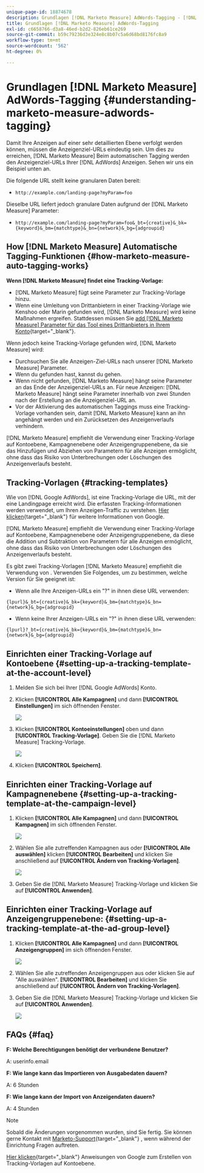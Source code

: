 ```yaml
---
unique-page-id: 18874678
description: Grundlagen [!DNL Marketo Measure] AdWords-Tagging - [!DNL Marketo Measure] - Produktdokumentation
title: Grundlagen [!DNL Marketo Measure] AdWords-Tagging
exl-id: c6658766-d3a8-46ed-b2d2-826eb61ce269
source-git-commit: b59c79236d3e324e8c8b07c5a6d68bd8176fc8a9
workflow-type: tm+mt
source-wordcount: '562'
ht-degree: 0%

---
```


# Grundlagen [!DNL Marketo Measure] AdWords-Tagging {#understanding-marketo-measure-adwords-tagging}

Damit Ihre Anzeigen auf einer sehr detaillierten Ebene verfolgt werden können, müssen die Anzeigenziel-URLs eindeutig sein. Um dies zu erreichen, [!DNL Marketo Measure] Beim automatischen Tagging werden den Anzeigenziel-URLs Ihrer [!DNL AdWords] Anzeigen. Sehen wir uns ein Beispiel unten an.

Die folgende URL stellt keine granularen Daten bereit:

* `http://example.com/landing-page?myParam=foo`

Dieselbe URL liefert jedoch granulare Daten aufgrund der [!DNL Marketo Measure] Parameter:

* `http://example.com/landing-page?myParam=foo&_bt={creative}&_bk={keyword}&_bm={matchtype}&_bn={network}&_bg={adgroupid}`

## How [!DNL Marketo Measure] Automatische Tagging-Funktionen {#how-marketo-measure-auto-tagging-works}

**Wenn [!DNL Marketo Measure] findet eine Tracking-Vorlage:**

* [!DNL Marketo Measure] fügt seine Parameter zur Tracking-Vorlage hinzu.
* Wenn eine Umleitung von Drittanbietern in einer Tracking-Vorlage wie Kenshoo oder Marin gefunden wird, [!DNL Marketo Measure] wird keine Maßnahmen ergreifen. Stattdessen müssen Sie [add [!DNL Marketo Measure] Parameter für das Tool eines Drittanbieters in Ihrem Konto](/help/api-connections/utilizing-marketo-measures-api-connections/how-bid-management-tools-affect-marketo-measure.md){target="_blank"}.

Wenn jedoch keine Tracking-Vorlage gefunden wird, [!DNL Marketo Measure] wird:

* Durchsuchen Sie alle Anzeigen-Ziel-URLs nach unserer [!DNL Marketo Measure] Parameter.
* Wenn du gefunden hast, kannst du gehen.
* Wenn nicht gefunden, [!DNL Marketo Measure] hängt seine Parameter an das Ende der Anzeigenziel-URLs an. Für neue Anzeigen: [!DNL Marketo Measure] hängt seine Parameter innerhalb von zwei Stunden nach der Erstellung an die Anzeigenziel-URL an.
* Vor der Aktivierung des automatischen Taggings muss eine Tracking-Vorlage vorhanden sein, damit [!DNL Marketo Measure] kann an ihn angehängt werden und ein Zurücksetzen des Anzeigenverlaufs verhindern.

[!DNL Marketo Measure] empfiehlt die Verwendung einer Tracking-Vorlage auf Kontoebene, Kampagnenebene oder Anzeigengruppenebene, da sie das Hinzufügen und Abziehen von Parametern für alle Anzeigen ermöglicht, ohne dass das Risiko von Unterbrechungen oder Löschungen des Anzeigenverlaufs besteht.

## Tracking-Vorlagen {#tracking-templates}

Wie von [!DNL Google AdWords], ist eine Tracking-Vorlage die URL, mit der eine Landingpage erreicht wird. Die erfassten Tracking-Informationen werden verwendet, um Ihren Anzeigen-Traffic zu verstehen. [Hier klicken](https://support.google.com/adwords/answer/7197008?hl=en){target="_blank"} für weitere Informationen von Google.

[!DNL Marketo Measure] empfiehlt die Verwendung einer Tracking-Vorlage auf Kontoebene, Kampagnenebene oder Anzeigengruppenebene, da diese die Addition und Subtraktion von Parametern für alle Anzeigen ermöglicht, ohne dass das Risiko von Unterbrechungen oder Löschungen des Anzeigenverlaufs besteht.

Es gibt zwei Tracking-Vorlagen [!DNL Marketo Measure] empfiehlt die Verwendung von . Verwenden Sie Folgendes, um zu bestimmen, welche Version für Sie geeignet ist:

* Wenn alle Ihre Anzeigen-URLs ein &quot;?&quot; in ihnen diese URL verwenden:

`{lpurl}&_bt={creative}&_bk={keyword}&_bm={matchtype}&_bn={network}&_bg={adgroupid}`

* Wenn keine Ihrer Anzeigen-URLs ein &quot;?&quot; in ihnen diese URL verwenden:

`{lpurl}?_bt={creative}&_bk={keyword}&_bm={matchtype}&_bn={network}&_bg={adgroupid}`

## Einrichten einer Tracking-Vorlage auf Kontoebene {#setting-up-a-tracking-template-at-the-account-level}

1. Melden Sie sich bei Ihrer [!DNL Google AdWords] Konto.

1. Klicken **[!UICONTROL Alle Kampagnen]** und dann **[!UICONTROL Einstellungen]** im sich öffnenden Fenster.

   ![](assets/1.png)

1. Klicken **[!UICONTROL Kontoeinstellungen]** oben und dann **[!UICONTROL Tracking-Vorlage]**. Geben Sie die [!DNL Marketo Measure] Tracking-Vorlage.

   ![](assets/2-1.png)

1. Klicken **[!UICONTROL Speichern]**.

## Einrichten einer Tracking-Vorlage auf Kampagnenebene {#setting-up-a-tracking-template-at-the-campaign-level}

1. Klicken **[!UICONTROL Alle Kampagnen]** und dann **[!UICONTROL Kampagnen]** im sich öffnenden Fenster.

   ![](assets/3.png)

1. Wählen Sie alle zutreffenden Kampagnen aus oder **[!UICONTROL Alle auswählen]** klicken **[!UICONTROL Bearbeiten]** und klicken Sie anschließend auf **[!UICONTROL Ändern von Tracking-Vorlagen]**.

   ![](assets/4-1.png)

1. Geben Sie die [!DNL Marketo Measure] Tracking-Vorlage und klicken Sie auf **[!UICONTROL Anwenden]**.

## Einrichten einer Tracking-Vorlage auf Anzeigengruppenebene: {#setting-up-a-tracking-template-at-the-ad-group-level}

1. Klicken **[!UICONTROL Alle Kampagnen]** und dann **[!UICONTROL Anzeigengruppen]** im sich öffnenden Fenster.

   ![](assets/5-1.png)

1. Wählen Sie alle zutreffenden Anzeigengruppen aus oder klicken Sie auf &quot;Alle auswählen&quot;. **[!UICONTROL Bearbeiten]** und klicken Sie anschließend auf **[!UICONTROL Ändern von Tracking-Vorlagen]**.

1. Geben Sie die [!DNL Marketo Measure] Tracking-Vorlage und klicken Sie auf **[!UICONTROL Anwenden]**.

   ![](assets/6-1.png)

## FAQs {#faq}

**F: Welche Berechtigungen benötigt der verbundene Benutzer?**

A: userinfo.email

**F: Wie lange kann das Importieren von Ausgabedaten dauern?**

A: 6 Stunden

**F: Wie lange kann der Import von Anzeigendaten dauern?**

A: 4 Stunden

>[!NOTE]
>
>Sobald die Änderungen vorgenommen wurden, sind Sie fertig. Sie können gerne Kontakt mit [Marketo-Support](https://nation.marketo.com/t5/support/ct-p/Support){target="_blank"} , wenn während der Einrichtung Fragen auftreten.

[Hier klicken](https://support.google.com/adwords/answer/6076199?hl=en#tracking){target="_blank"} Anweisungen von Google zum Erstellen von Tracking-Vorlagen auf Kontoebene.
